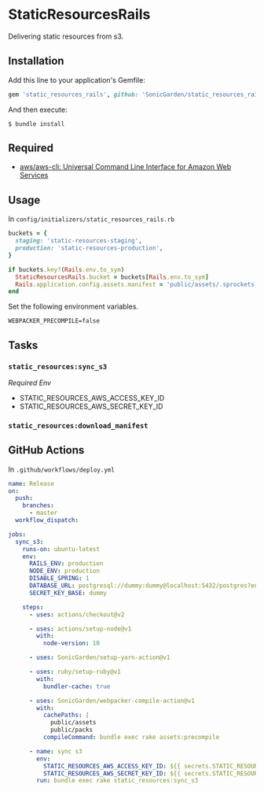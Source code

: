 # StaticResourcesRails

Delivering static resources from s3.

## Installation

Add this line to your application's Gemfile:

```ruby
gem 'static_resources_rails', github: 'SonicGarden/static_resources_rails'
```

And then execute:

    $ bundle install

## Required

- [aws/aws\-cli: Universal Command Line Interface for Amazon Web Services](https://github.com/aws/aws-cli)

## Usage

In `config/initializers/static_resources_rails.rb`
```ruby
buckets = {
  staging: 'static-resources-staging',
  production: 'static-resources-production',
}

if buckets.key?(Rails.env.to_sym)
  StaticResourcesRails.bucket = buckets[Rails.env.to_sym]
  Rails.application.config.assets.manifest = 'public/assets/.sprockets-manifest.json'
end
```

Set the following environment variables.
```
WEBPACKER_PRECOMPILE=false
```

## Tasks

### `static_resources:sync_s3`

*Required Env*

- STATIC_RESOURCES_AWS_ACCESS_KEY_ID
- STATIC_RESOURCES_AWS_SECRET_KEY_ID


### `static_resources:download_manifest`

## GitHub Actions

In `.github/workflows/deploy.yml`

```yaml
name: Release
on:
  push:
    branches:
      - master
  workflow_dispatch:

jobs:
  sync_s3:
    runs-on: ubuntu-latest
    env:
      RAILS_ENV: production
      NODE_ENV: production
      DISABLE_SPRING: 1
      DATABASE_URL: postgresql://dummy:dummy@localhost:5432/postgres?encoding=utf8&pool=5&timeout=5000
      SECRET_KEY_BASE: dummy

    steps:
      - uses: actions/checkout@v2

      - uses: actions/setup-node@v1
        with:
          node-version: 10

      - uses: SonicGarden/setup-yarn-action@v1

      - uses: ruby/setup-ruby@v1
        with:
          bundler-cache: true

      - uses: SonicGarden/webpacker-compile-action@v1
        with:
          cachePaths: |
            public/assets
            public/packs
          compileCommand: bundle exec rake assets:precompile

      - name: sync s3
        env:
          STATIC_RESOURCES_AWS_ACCESS_KEY_ID: ${{ secrets.STATIC_RESOURCES_AWS_ACCESS_KEY_ID }}
          STATIC_RESOURCES_AWS_SECRET_KEY_ID: ${{ secrets.STATIC_RESOURCES_AWS_SECRET_KEY_ID }}
        run: bundle exec rake static_resources:sync_s3
```
